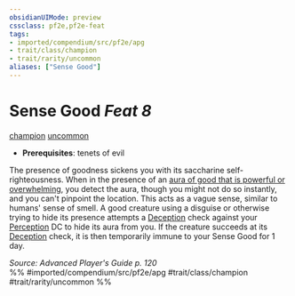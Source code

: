 ```yaml
---
obsidianUIMode: preview
cssclass: pf2e,pf2e-feat
tags:
- imported/compendium/src/pf2e/apg
- trait/class/champion
- trait/rarity/uncommon
aliases: ["Sense Good"]
---
```

# Sense Good  *Feat 8*  
[champion](rules/traits/champion.md)  [uncommon](uncommon.md)  

- **Prerequisites**: tenets of evil

The presence of goodness sickens you with its saccharine self-righteousness. When in the presence of an [aura of good that is powerful or overwhelming](alignment-aura.md), you detect the aura, though you might not do so instantly, and you can't pinpoint the location. This acts as a vague sense, similar to humans' sense of smell. A good creature using a disguise or otherwise trying to hide its presence attempts a [Deception](../skills.md#Deception) check against your [Perception](../skills.md#Perception) DC to hide its aura from you. If the creature succeeds at its [Deception](../skills.md#Deception) check, it is then temporarily immune to your Sense Good for 1 day.

*Source: Advanced Player's Guide p. 120*  
%% #imported/compendium/src/pf2e/apg #trait/class/champion #trait/rarity/uncommon %%